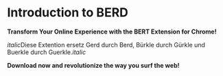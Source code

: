 # Introduction to BERD

**Transform Your Online Experience with the BERT Extension for Chrome!**

*italic*Diese Extention ersetz Gerd durch Berd, Bürkle durch Gürkle und Buerkle durch Guerkle.*italic*

**Download now and revolutionize the way you surf the web!**
